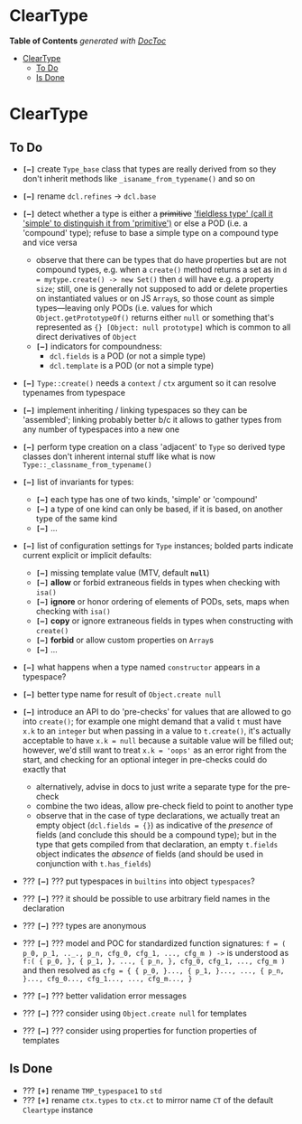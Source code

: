 

# ClearType




<!-- START doctoc generated TOC please keep comment here to allow auto update -->
<!-- DON'T EDIT THIS SECTION, INSTEAD RE-RUN doctoc TO UPDATE -->
**Table of Contents**  *generated with [DocToc](https://github.com/thlorenz/doctoc)*

- [ClearType](#cleartype)
  - [To Do](#to-do)
  - [Is Done](#is-done)

<!-- END doctoc generated TOC please keep comment here to allow auto update -->



# ClearType


## To Do

* **`[—]`** create `Type_base` class that types are really derived from so they don't inherit methods like
  `_isaname_from_typename()` and so on
* **`[—]`** rename `dcl.refines` -> `dcl.base`

* **`[—]`** detect whether a type is either a <del>primitive</del> <ins>'fieldless type' (call it 'simple'
  to distinguish it from 'primitive')</ins> or else a POD (i.e. a 'compound' type); refuse to base a simple
  type on a compound type and vice versa
  * observe that there can be types that do have properties but are not compound types, e.g. when a
    `create()` method returns a set as in `d = mytype.create() -> new Set()` then `d` will have e.g. a
    property `size`; still, one is generally not supposed to add or delete properties on instantiated values
    or on JS `Array`s, so those count as simple types—leaving only PODs (i.e. values for which
    `Object.getPrototypeOf()` returns either `null` or something that's represented as `{} [Object: null
    prototype]` which is common to all direct derivatives of `Object`
  * **`[—]`** indicators for compoundness:
    * `dcl.fields` is a POD (or not a simple type)
    * `dcl.template` is a POD (or not a simple type)

* **`[—]`** `Type::create()` needs a `context` / `ctx` argument so it can resolve typenames from typespace
* **`[—]`** implement inheriting / linking typespaces so they can be 'assembled'; linking probably better
  b/c it allows to gather types from any number of typespaces into a new one
* **`[—]`** perform type creation on a class 'adjacent' to `Type` so derived type classes don't inherent
  internal stuff like what is now `Type::_classname_from_typename()`

* **`[—]`** list of invariants for types:
  * **`[—]`** each type has one of two kinds, 'simple' or 'compound'
  * **`[—]`** a type of one kind can only be based, if it is based, on another type of the same kind
  * **`[—]`** ...

* **`[—]`** list of configuration settings for `Type` instances; bolded parts indicate current explicit or
  implicit defaults:
  * **`[—]`** missing template value (MTV, default **`null`**)
  * **`[—]`** **allow** or forbid extraneous fields in types when checking with `isa()`
  * **`[—]`** **ignore** or honor ordering of elements of PODs, sets, maps when checking with `isa()`
  * **`[—]`** **copy** or ignore extraneous fields in types when constructing with `create()`
  * **`[—]`** **forbid** or allow custom properties on `Array`s
  * **`[—]`** ...

* **`[—]`** what happens when a type named `constructor` appears in a typespace?
* **`[—]`** better type name for result of `Object.create null`
* **`[—]`** introduce an API to do 'pre-checks' for values that are allowed to go into `create()`; for
  example one might demand that a valid `t` must have `x.k` to an `integer` but when passing in a value to
  `t.create()`, it's actually acceptable to have `x.k = null` because a suitable value will be filled out;
  however, we'd still want to treat `x.k = 'oops'` as an error right from the start, and checking for an
  optional integer in pre-checks could do exactly that
  * alternatively, advise in docs to just write a separate type for the pre-check
  * combine the two ideas, allow pre-check field to point to another type
  * observe that in the case of type declarations, we actually treat an empty object (`dcl.fields = {}`) as
    indicative of the *presence* of fields (and conclude this should be a compound type); but in the type
    that gets compiled from that declaration, an empty `t.fields` object indicates the *absence* of fields
    (and should be used in conjunction with `t.has_fields`)

* ??? **`[—]`** ??? put typespaces in `builtins` into object `typespaces`?
* ??? **`[—]`** ??? it should be possible to use arbitrary field names in the declaration
* ??? **`[—]`** ??? types are anonymous
* ??? **`[—]`** ??? model and POC for standardized function signatures: `f = ( p_0, p_1, .._., p_n, cfg_0, cfg_1,
  ..., cfg_m ) ->` is understood as `f:( { p_0, }, { p_1, }, ..., { p_n, }, cfg_0, cfg_1, ..., cfg_m )` and
  then resolved as `cfg = { { p_0, }..., { p_1, }..., ..., { p_n, }..., cfg_0..., cfg_1..., ..., cfg_m...,
  }`
* ??? **`[—]`** ??? better validation error messages
* ??? **`[—]`** ??? consider using `Object.create null` for templates
* ??? **`[—]`** ??? consider using properties for function properties of templates


## Is Done

* ??? **`[+]`** rename `TMP_typespace1` to `std`
* ??? **`[+]`** rename `ctx.types` to `ctx.ct` to mirror name `CT` of the default `Cleartype` instance

<!-- ## Don't -->

